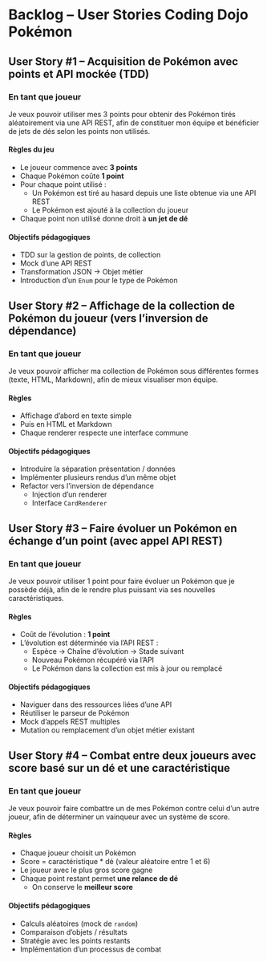 # Backlog – User Stories Coding Dojo Pokémon

## User Story #1 – Acquisition de Pokémon avec points et API mockée (TDD)

### En tant que joueur

Je veux pouvoir utiliser mes 3 points pour obtenir des Pokémon tirés aléatoirement via une API REST,
afin de constituer mon équipe et bénéficier de jets de dés selon les points non utilisés.

#### Règles du jeu

- Le joueur commence avec **3 points**
- Chaque Pokémon coûte **1 point**
- Pour chaque point utilisé :
  - Un Pokémon est tiré au hasard depuis une liste obtenue via une API REST
  - Le Pokémon est ajouté à la collection du joueur
- Chaque point non utilisé donne droit à **un jet de dé**

#### Objectifs pédagogiques

- TDD sur la gestion de points, de collection
- Mock d’une API REST
- Transformation JSON → Objet métier
- Introduction d’un `Enum` pour le type de Pokémon

## User Story #2 – Affichage de la collection de Pokémon du joueur (vers l’inversion de dépendance)

### En tant que joueur

Je veux pouvoir afficher ma collection de Pokémon sous différentes formes (texte, HTML, Markdown),
afin de mieux visualiser mon équipe.

#### Règles

- Affichage d’abord en texte simple
- Puis en HTML et Markdown
- Chaque renderer respecte une interface commune

#### Objectifs pédagogiques

- Introduire la séparation présentation / données
- Implémenter plusieurs rendus d’un même objet
- Refactor vers l’inversion de dépendance
  - Injection d’un renderer
  - Interface `CardRenderer`

## User Story #3 – Faire évoluer un Pokémon en échange d’un point (avec appel API REST)

### En tant que joueur

Je veux pouvoir utiliser 1 point pour faire évoluer un Pokémon que je possède déjà,
afin de le rendre plus puissant via ses nouvelles caractéristiques.

#### Règles

- Coût de l’évolution : **1 point**
- L’évolution est déterminée via l’API REST :
  - Espèce → Chaîne d’évolution → Stade suivant
  - Nouveau Pokémon récupéré via l’API
  - Le Pokémon dans la collection est mis à jour ou remplacé

#### Objectifs pédagogiques

- Naviguer dans des ressources liées d’une API
- Réutiliser le parseur de Pokémon
- Mock d’appels REST multiples
- Mutation ou remplacement d’un objet métier existant

## User Story #4 – Combat entre deux joueurs avec score basé sur un dé et une caractéristique

### En tant que joueur

Je veux pouvoir faire combattre un de mes Pokémon contre celui d’un autre joueur,
afin de déterminer un vainqueur avec un système de score.

#### Règles

- Chaque joueur choisit un Pokémon
- Score = caractéristique \* dé (valeur aléatoire entre 1 et 6)
- Le joueur avec le plus gros score gagne
- Chaque point restant permet **une relance de dé**
  - On conserve le **meilleur score**

#### Objectifs pédagogiques

- Calculs aléatoires (mock de `random`)
- Comparaison d’objets / résultats
- Stratégie avec les points restants
- Implémentation d’un processus de combat
